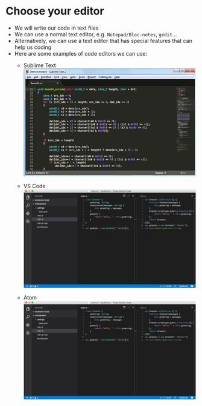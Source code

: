 # Choose your editor

* We will write our code in text files
* We can use a normal text editor, e.g. `Notepad/Bloc-notes`, `gedit`...
* Alternatively, we can use a text editor that has special features that can help us coding
* Here are some examples of code editors we can use:
  * Sublime Text ![screenshot of Sublime Text](img/sublime-text.png)

  * VS Code ![screenshot of VS Code](img/vs-code.jpg)

  * Atom ![screenshot of Atom](img/vs-code.jpg)
